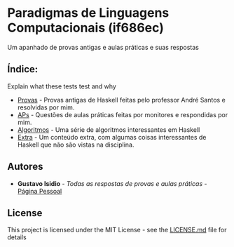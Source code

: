 # Paradigmas de Linguagens Computacionais (if686ec)

Um apanhado de provas antigas e aulas práticas e suas respostas

## Índice:

Explain what these tests test and why
* [Provas](https://github.com/gustavoisidio/PLC/tree/master/Provas) - Provas antigas de Haskell feitas pelo professor André Santos e resolvidas por mim.
* [APs](https://github.com/gustavoisidio/PLC/tree/master/APs) - Questões de aulas práticas feitas por monitores e respondidas por mim.
* [Algoritmos](https://github.com/gustavoisidio/PLC/tree/master/Algoritmos) - Uma série de algoritmos interessantes em Haskell
* [Extra](https://github.com/gustavoisidio/PLC/tree/master/Extra) - Um conteúdo extra, com algumas coisas interessantes de Haskell que não são vistas na disciplina.

## Autores

* **Gustavo Isidio** - *Todas as respostas de provas e aulas práticas* - [Página Pessoal](cin.ufpe.br/~gisf)

## License

This project is licensed under the MIT License - see the [LICENSE.md](LICENSE.md) file for details
